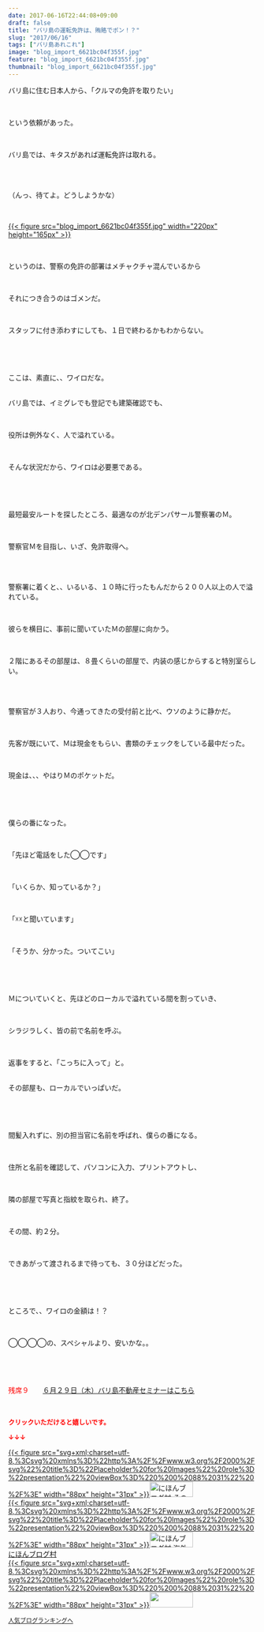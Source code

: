 ```yaml
---
date: 2017-06-16T22:44:08+09:00
draft: false
title: "バリ島の運転免許は、賄賂でポン！？"
slug: "2017/06/16"
tags: ["バリ島あれこれ"]
image: "blog_import_6621bc04f355f.jpg"
feature: "blog_import_6621bc04f355f.jpg"
thumbnail: "blog_import_6621bc04f355f.jpg"
---
```

<p>バリ島に住む日本人から、「クルマの免許を取りたい」</p><p> </p><p>という依頼があった。</p><p> </p><p>バリ島では、キタスがあれば運転免許は取れる。</p><p> </p><p><br/>（んっ、待てよ。どうしようかな）</p><p> </p><p><a href="blog_import_6621bc04f355f.jpg">{{< figure src="blog_import_6621bc04f355f.jpg" width="220px" height="165px" >}}</a></p><p> </p><p>というのは、警察の免許の部署はメチャクチャ混んでいるから</p><p> </p><p>それにつき合うのはゴメンだ。</p><p> </p><p>スタッフに付き添わすにしても、１日で終わるかもわからない。</p><p> </p><p> </p><p>ここは、素直に、、ワイロだな。</p><p><br/>バリ島では、イミグレでも登記でも建築確認でも、</p><p> </p><p>役所は例外なく、人で溢れている。</p><p> </p><p>そんな状況だから、ワイロは必要悪である。</p><p> </p><p> </p><p>最短最安ルートを探したところ、最適なのが北デンパサール警察署のＭ。</p><p> </p><p>警察官Ｍを目指し、いざ、免許取得へ。</p><p> </p><p><br/>警察署に着くと、、いるいる、１０時に行ったもんだから２００人以上の人で溢れている。</p><p> </p><p>彼らを横目に、事前に聞いていたＭの部屋に向かう。</p><p> </p><p>２階にあるその部屋は、８畳くらいの部屋で、内装の感じからすると特別室らしい。</p><p> </p><p><br/>警察官が３人おり、今通ってきたの受付前と比べ、ウソのように静かだ。</p><p> </p><p>先客が既にいて、Ｍは現金をもらい、書類のチェックをしている最中だった。</p><p> </p><p>現金は、、、やはりＭのポケットだ。</p><p> </p><p> </p><p>僕らの番になった。</p><p> </p><p>「先ほど電話をした◯◯です」</p><p> </p><p>「いくらか、知っているか？」</p><p> </p><p>「☓☓と聞いています」</p><p> </p><p>「そうか、分かった。ついてこい」</p><p> </p><p> </p><p>Ｍについていくと、先ほどのローカルで溢れている間を割っていき、</p><p> </p><p>シラジラしく、皆の前で名前を呼ぶ。</p><p> </p><p>返事をすると、「こっちに入って」と。</p><p><br/>その部屋も、ローカルでいっぱいだ。</p><p> </p><p> </p><p>間髪入れずに、別の担当官に名前を呼ばれ、僕らの番になる。</p><p> </p><p>住所と名前を確認して、パソコンに入力、プリントアウトし、</p><p> </p><p>隣の部屋で写真と指紋を取られ、終了。</p><p> </p><p>その間、約２分。</p><p> </p><p>できあがって渡されるまで待っても、３０分ほどだった。</p><p> </p><p> </p><p>ところで、、ワイロの金額は！？</p><p> </p><p>◯◯◯◯の、スペシャルより、安いかな。。</p><p> </p><p> </p><p><span style="color: rgb(255, 0, 0);">残席９</span>　　<a href="http://ameblo.jp/baliclub/entry-12281115043.html" target="_blank">６月２９日（木）バリ島不動産セミナーはこちら</a></p><p> </p><p><font color="#ff0000" size="2"><strong>クリックいただけると嬉しいです。</strong></font></p><p><font color="#ff0000" size="2"><strong>↓↓↓</strong></font></p><p><a href="ranking.html?p_cid=01260127" id="&amp;blogmura_banner" target="_blank">{{< figure src="svg+xml;charset=utf-8,%3Csvg%20xmlns%3D%22http%3A%2F%2Fwww.w3.org%2F2000%2Fsvg%22%20title%3D%22Placeholder%20for%20Images%22%20role%3D%22presentation%22%20viewBox%3D%220%200%2088%2031%22%20%2F%3E" width="88px" height="31px" >}}<noscript><img alt="にほんブログ村 その他生活ブログ 不動産投資へ" border="0" height="31" src="//life.blogmura.com/hudousantoushi/img/hudousantoushi88_31.gif" width="88"></noscript></a><br/><a href="ranking.html?p_cid=01260127" target="_blank">{{< figure src="svg+xml;charset=utf-8,%3Csvg%20xmlns%3D%22http%3A%2F%2Fwww.w3.org%2F2000%2Fsvg%22%20title%3D%22Placeholder%20for%20Images%22%20role%3D%22presentation%22%20viewBox%3D%220%200%2088%2031%22%20%2F%3E" width="88px" height="31px" >}}<noscript><img alt="にほんブログ村 海外生活ブログ バリ島情報へ" border="0" height="31" src="https://img-proxy.blog-video.jp/images?url=http%3A%2F%2Foverseas.blogmura.com%2Fbali%2Fimg%2Fbali88_31.gif" width="88"></noscript></a><br/><a href="ranking.html?p_cid=01260127" target="_blank">にほんブログ村</a><br/><a href="link.php?1804582" title="人気ブログランキングへ">{{< figure src="svg+xml;charset=utf-8,%3Csvg%20xmlns%3D%22http%3A%2F%2Fwww.w3.org%2F2000%2Fsvg%22%20title%3D%22Placeholder%20for%20Images%22%20role%3D%22presentation%22%20viewBox%3D%220%200%2088%2031%22%20%2F%3E" width="88px" height="31px" >}}<noscript><img border="0" height="31" src="https://blog.with2.net/img/banner/banner_22.gif" width="88"></noscript></a></p><p><a href="link.php?1804582" style="font-size: 12px;">人気ブログランキングへ</a></p>

